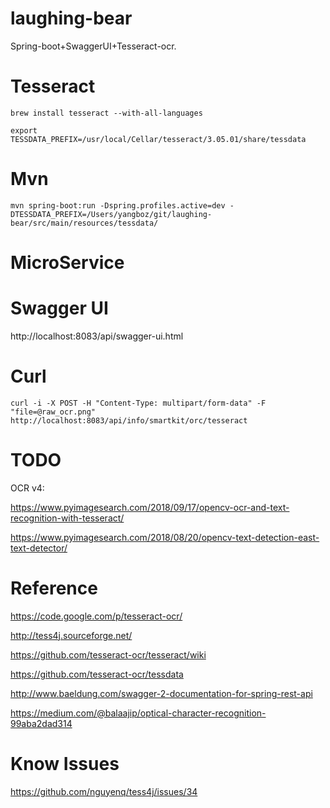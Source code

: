laughing-bear
=============

Spring-boot+SwaggerUI+Tesseract-ocr.

Tesseract
=============

```
brew install tesseract --with-all-languages 
```

```
export TESSDATA_PREFIX=/usr/local/Cellar/tesseract/3.05.01/share/tessdata
```

Mvn
=============

```
mvn spring-boot:run -Dspring.profiles.active=dev -DTESSDATA_PREFIX=/Users/yangboz/git/laughing-bear/src/main/resources/tessdata/
```

MicroService
=============



Swagger UI
=============

http://localhost:8083/api/swagger-ui.html

Curl
=============

```
curl -i -X POST -H "Content-Type: multipart/form-data" -F "file=@raw_ocr.png" http://localhost:8083/api/info/smartkit/orc/tesseract
```

TODO
============

OCR v4: 

https://www.pyimagesearch.com/2018/09/17/opencv-ocr-and-text-recognition-with-tesseract/

https://www.pyimagesearch.com/2018/08/20/opencv-text-detection-east-text-detector/

Reference
=============

https://code.google.com/p/tesseract-ocr/

http://tess4j.sourceforge.net/

https://github.com/tesseract-ocr/tesseract/wiki

https://github.com/tesseract-ocr/tessdata

http://www.baeldung.com/swagger-2-documentation-for-spring-rest-api

https://medium.com/@balaajip/optical-character-recognition-99aba2dad314

Know Issues
==============

https://github.com/nguyenq/tess4j/issues/34

